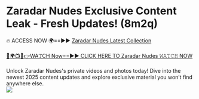 # Zaradar Nudes Exclusive Content Leak - Fresh Updates! (8m2q)

🔥 ACCESS NOW 🌍==►► <a href="https://tinyurl.com/2mz8nhtm" rel="nofollow">Zaradar Nudes Latest Collection</a>
<br><br>
[🔴🌍📺📱👉WA𝚃CH Now==►► CLICK HERE TO Zaradar Nudes 𝚆𝙰𝚃𝙲𝙷 NOW](https://tinyurl.com/2mz8nhtm)
<br><br>
Unlock Zaradar Nudes's private videos and photos today! Dive into the newest 2025 content updates and explore exclusive material you won’t find anywhere else.
<br>
<a href="https://tinyurl.com/2mz8nhtm" rel="nofollow" data-target="animated-image.originalLink"><img src="https://camo.githubusercontent.com/8a4f000d20f83aca3bf7ec5f350d767afa0574a8a352519fd8cfa583a6f93a33/68747470733a2f2f692e696d6775722e636f6d2f644a486b345a712e676966" data-canonical-src="https://i.imgur.com/dJHk4Zq.gif" style="max-width: 100%; display: inline-block;" data-target="animated-image.originalImage"></a>
<br>
